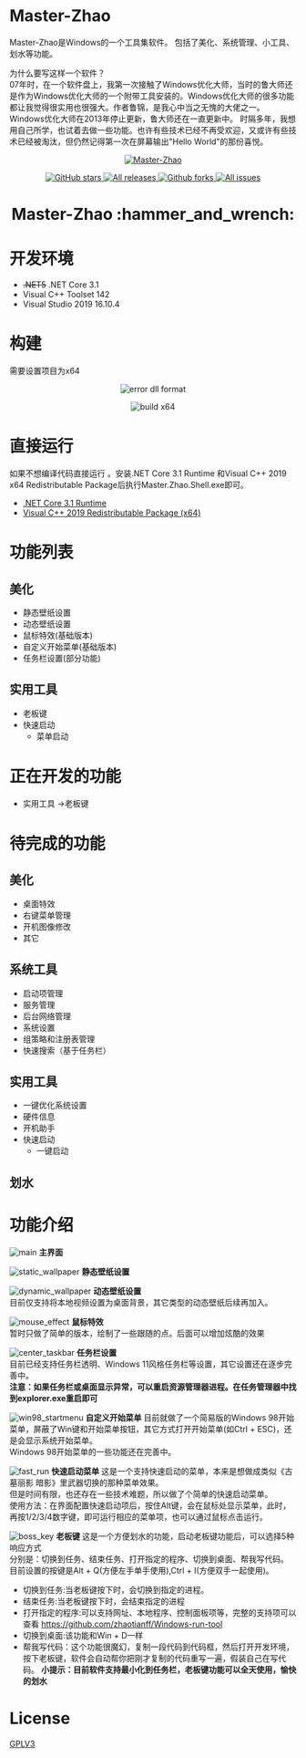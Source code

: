 # Master-Zhao
Master-Zhao是Windows的一个工具集软件。 包括了美化、系统管理、小工具、划水等功能。  

为什么要写这样一个软件？  
07年时，在一个软件盘上，我第一次接触了Windows优化大师，当时的鲁大师还是作为Windows优化大师的一个附带工具安装的。Windows优化大师的很多功能都让我觉得很实用也很强大。作者鲁锦，是我心中当之无愧的大佬之一。    
Windows优化大师在2013年停止更新，鲁大师还在一直更新中。
时隔多年，我想用自己所学，也试着去做一些功能。也许有些技术已经不再受欢迎，又或许有些技术已经被淘汰，但仍然记得第一次在屏幕输出"Hello World"的那份喜悦。

<p align="center">
<a href="https://github.com/zhaotianff/Master-Zhao" target="_blank">
<img align="center" alt="Master-Zhao" src="logo.png" />
</a>
</p>
<p align="center">
<a href="https://github.com/zhaotianff/Master-Zhao/stargazers" target="_blank">
 <img alt="GitHub stars" src="https://img.shields.io/github/stars/zhaotianff/Master-Zhao.svg" />
</a>
<a href="https://github.com/zhaotianff/Master-Zhao/releases" target="_blank">
 <img alt="All releases" src="https://img.shields.io/github/downloads/zhaotianff/Master-Zhao/total.svg" />
</a>
<a href="https://github.com/zhaotianff/Master-Zhao/network/members" target="_blank">
 <img alt="Github forks" src="https://img.shields.io/github/forks/zhaotianff/Master-Zhao.svg" />
</a>
<a href="https://github.com/zhaotianff/Master-Zhao/issues" target="_blank">
 <img alt="All issues" src="https://img.shields.io/github/issues/zhaotianff/Master-Zhao.svg" />
</a>
</p>
<h1 align="center">Master-Zhao :hammer_and_wrench: </h1>

# 开发环境
* ~~.NET5~~ .NET Core 3.1
* Visual C++ Toolset 142
* Visual Studio 2019 16.10.4

# 构建
需要设置项目为x64
<p align="center">
    <img align="center" alt="error dll format" src="Screenshots/error_dll_format.png" />
</p>
<p align="center">
    <img align="center" alt="build x64" src="Screenshots/build_x64.png" />
</p>

# 直接运行
如果不想编译代码直接运行 。安装.NET Core 3.1 Runtime 和Visual C++ 2019 x64 Redistributable Package后执行Master.Zhao.Shell.exe即可。
* [.NET Core 3.1 Runtime](https://dotnet.microsoft.com/zh-cn/download/dotnet/thank-you/runtime-desktop-3.1.27-windows-x64-installer)
* [Visual C++ 2019 Redistributable Package (x64)](https://aka.ms/vs/16/release/VC_redist.x64.exe)

# 功能列表
## 美化
  * 静态壁纸设置
  * 动态壁纸设置
  * 鼠标特效(基础版本)
  * 自定义开始菜单(基础版本)
  * 任务栏设置(部分功能)
## 实用工具
  * 老板键
  * 快速启动
      *  菜单启动

# 正在开发的功能
  * 实用工具 ->老板键
  
# 待完成的功能
## 美化
  * 桌面特效
  * 右键菜单管理
  * 开机图像修改
  * 其它
## 系统工具
  * 启动项管理
  * 服务管理
  * 后台网络管理
  * 系统设置
  * 组策略和注册表管理
  * 快速搜索（基于任务栏）
## 实用工具
  * 一键优化系统设置
  * 硬件信息
  * 开机助手
  * 快速启动
      *  一键启动
## 划水
     
# 功能介绍
![main](Screenshots/main.png)
**主界面**    

![static_wallpaper](Screenshots/static_wallpaper.png)
**静态壁纸设置**   

![dynamic_wallpaper](Screenshots/dynamic_wallpaper.png)
**动态壁纸设置**  
目前仅支持将本地视频设置为桌面背景，其它类型的动态壁纸后续再加入。  

![mouse_effect](Screenshots/mouse_effect.png)
**鼠标特效**  
暂时只做了简单的版本，绘制了一些跟随的点。后面可以增加炫酷的效果  

![center_taskbar](Screenshots/center_taskbar.png)
**任务栏设置**  
目前已经支持任务栏透明、Windows 11风格任务栏等设置，其它设置还在逐步完善中。    
**注意：如果任务栏或桌面显示异常，可以重启资源管理器进程。在任务管理器中找到explorer.exe重启即可**  

![win98_startmenu](Screenshots/win98_startmenu.png)
**自定义开始菜单**
目前就做了一个简易版的Windows 98开始菜单，屏蔽了Win键和开始菜单按钮，其它方式打开开始菜单(如Ctrl + ESC)，还是会显示系统开始菜单。    
Windows 98开始菜单的一些功能还在完善中。    

![fast_run](Screenshots/fast_run.png)
**快速启动菜单**
这是一个支持快速启动的菜单，本来是想做成类似《古墓丽影 暗影》里武器切换的那种菜单效果。  
但是时间有限，也还存在一些技术难题，所以做了个简单的快速启动菜单。  
使用方法：在界面配置快速启动项后，按住Alt键，会在鼠标处显示菜单，此时，再按1/2/3/4数字键，即可运行相应的菜单项，也可以通过鼠标点击运行。    

![boss_key](Screenshots/boss_key.png)
**老板键**
这是一个方便划水的功能，启动老板键功能后，可以选择5种响应方式  
分别是：切换到任务、结束任务、打开指定的程序、切换到桌面、帮我写代码。  
目前设置的按键是Alt + Q(方便左手单手使用),Ctrl + I(方便双手一起使用)。  
* 切换到任务:当老板键按下时，会切换到指定的进程。
* 结束任务:当老板键按下时，会结束指定的进程
* 打开指定的程序:可以支持网址、本地程序、控制面板项等，完整的支持项可以查看 https://github.com/zhaotianff/Windows-run-tool
* 切换到桌面:该功能和Win + D一样
* 帮我写代码：这个功能很魔幻，复制一段代码到代码框，然后打开开发环境，按下老板键，软件会自动帮你把刚才复制的代码重写一遍，假装自己在写代码。
**小提示：目前软件支持最小化到任务栏，老板键功能可以全天使用，愉快的划水**  
# License
[GPLV3](LICENSE)
